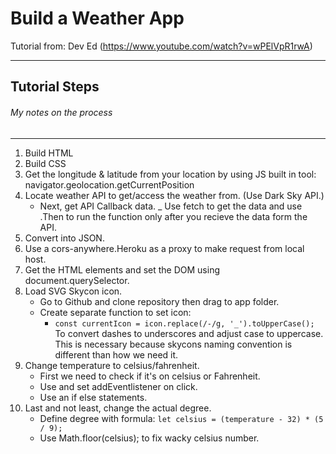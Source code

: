# Build a Weather App

Tutorial from: Dev Ed
(https://www.youtube.com/watch?v=wPElVpR1rwA)

---------------------

## Tutorial Steps
###### *My notes on the process*
---------------------

1. Build HTML
2. Build CSS
3. Get the longitude & latitude from your location by using JS built in tool:
navigator.geolocation.getCurrentPosition
4. Locate weather API to get/access the weather from. (Use Dark Sky API.)
    - Next, get API Callback data.
    _ Use fetch to get the data and use .Then to run the function only after you recieve the data form the API.
5. Convert into JSON.
6. Use a cors-anywhere.Heroku as a proxy to make request from local host.
7. Get the HTML elements and set the DOM using document.querySelector.
8. Load SVG Skycon icon.
    - Go to Github and clone repository then drag to app folder.
    - Create separate function to set icon:
        - ```const currentIcon = icon.replace(/-/g, '_').toUpperCase();```
        To convert dashes to underscores and adjust case to uppercase.
        This is necessary because skycons naming convention is different than how we need it.
9. Change temperature to celsius/fahrenheit.
    - First we need to check if it's on celsius or Fahrenheit.
    - Use and set addEventlistener on click.
    - Use an if else statements.
11. Last and not least, change the actual degree.
    - Define degree with formula:
    ```let celsius = (temperature - 32) * (5 / 9);```
    - Use Math.floor(celsius); to fix wacky celsius number.







